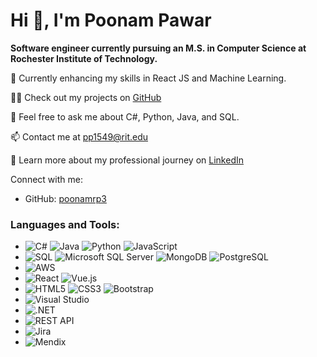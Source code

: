 # Hi 👋, I'm Poonam Pawar

**Software engineer currently pursuing an M.S. in Computer Science at Rochester Institute of Technology.**

🌱 Currently enhancing my skills in React JS and Machine Learning.

👨‍💻 Check out my projects on [GitHub](https://github.com/poonamrp3)

💬 Feel free to ask me about C#, Python, Java, and SQL.

📫 Contact me at [pp1549@rit.edu](mailto:pp1549@rit.edu)

📄 Learn more about my professional journey on [LinkedIn](https://www.linkedin.com/in/prp3/)

Connect with me:
- GitHub: [poonamrp3](https://github.com/poonamrp3)

### Languages and Tools:
- ![C#](https://img.shields.io/badge/-C%23-239120?logo=c-sharp&logoColor=white) ![Java](https://img.shields.io/badge/-Java-007396?logo=java&logoColor=white) ![Python](https://img.shields.io/badge/-Python-3776AB?logo=python&logoColor=white) ![JavaScript](https://img.shields.io/badge/-JavaScript-F7DF1E?logo=javascript&logoColor=black)
- ![SQL](https://img.shields.io/badge/-SQL-4479A1?logo=sql&logoColor=white) ![Microsoft SQL Server](https://img.shields.io/badge/-Microsoft%20SQL%20Server-CC2927?logo=microsoft-sql-server&logoColor=white) ![MongoDB](https://img.shields.io/badge/-MongoDB-47A248?logo=mongodb&logoColor=white) ![PostgreSQL](https://img.shields.io/badge/-PostgreSQL-336791?logo=postgresql&logoColor=white)
- ![AWS](https://img.shields.io/badge/-AWS-232F3E?logo=amazon-aws&logoColor=white)
- ![React](https://img.shields.io/badge/-React-61DAFB?logo=react&logoColor=black) ![Vue.js](https://img.shields.io/badge/-Vue.js-4FC08D?logo=vue.js&logoColor=white)
- ![HTML5](https://img.shields.io/badge/-HTML5-E34F26?logo=html5&logoColor=white) ![CSS3](https://img.shields.io/badge/-CSS3-1572B6?logo=css3&logoColor=white) ![Bootstrap](https://img.shields.io/badge/-Bootstrap-563D7C?logo=bootstrap&logoColor=white)
- ![Visual Studio](https://img.shields.io/badge/-Visual%20Studio-5C2D91?logo=visual-studio&logoColor=white)
- ![.NET](https://img.shields.io/badge/-.NET-512BD4?logo=.net&logoColor=white)
- ![REST API](https://img.shields.io/badge/-REST%20API-FF6C37?logo=rest-api&logoColor=white)
- ![Jira](https://img.shields.io/badge/-Jira-0052CC?logo=jira&logoColor=white)
- ![Mendix](https://img.shields.io/badge/-Mendix-1A82D6?logo=mendix&logoColor=white)
```
